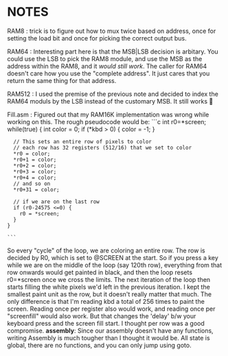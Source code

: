 # NOTES

RAM8
: trick is to figure out how to mux twice based on address, once for setting the load bit and once for picking the correct output bus.

RAM64
: Interesting part here is that the MSB|LSB decision is arbitary. You could use the LSB to pick the RAM8 module, and use the MSB as the address within the RAM8, and it _would still work_. The caller for RAM64 doesn't care how you use the "complete address". It just cares that you return the same thing for that address.

RAM512
: I used the premise of the previous note and decided to index the RAM64 moduls by the LSB instead of the customary MSB. It still works :metal:

Fill.asm
: Figured out that my RAM16K implementation was wrong while working on this. The rough pseudocode would be:
    ```c
    int r0=*screen;
    while(true) {
      int color = 0;
      if (*kbd > 0) {
        color = -1;
      }

      // This sets an entire row of pixels to color
      // each row has 32 registers (512/16) that we set to color
      *r0 = color;
      *r0+1 = color;
      *r0+2 = color;
      *r0+3 = color;
      *r0+4 = color;
      // and so on
      *r0+31 = color;

      // if we are on the last row
      if (r0-24575 <=0) {
        r0 = *screen;
      }
    }

    ```
  So every "cycle" of the loop, we are coloring an entire row. The row is decided by R0, which is set to @SCREEN at the start. So if you press a key while we are on the middle of the loop (say 120th row), everything from that row onwards would get painted in black, and then the loop resets r0=*screen once we cross the limits. The next iteration of the loop then starts filling the white pixels we'd left in the previous iteration. I kept the smallest paint unit as the row, but it doesn't really matter that much. The only difference is that I'm reading kbd a total of 256 times to paint the screen. Reading once per register also would work, and reading once per "screenfill" would also work. But that changes the 'delay' b/w your keyboard press and the screen fill start. I thought per row was a good compromise.
  **assembly**: Since our assembly doesn't have any functions, writing Assembly is much tougher than I thought it would be. All state is global, there are no functions, and you can only jump using goto.
